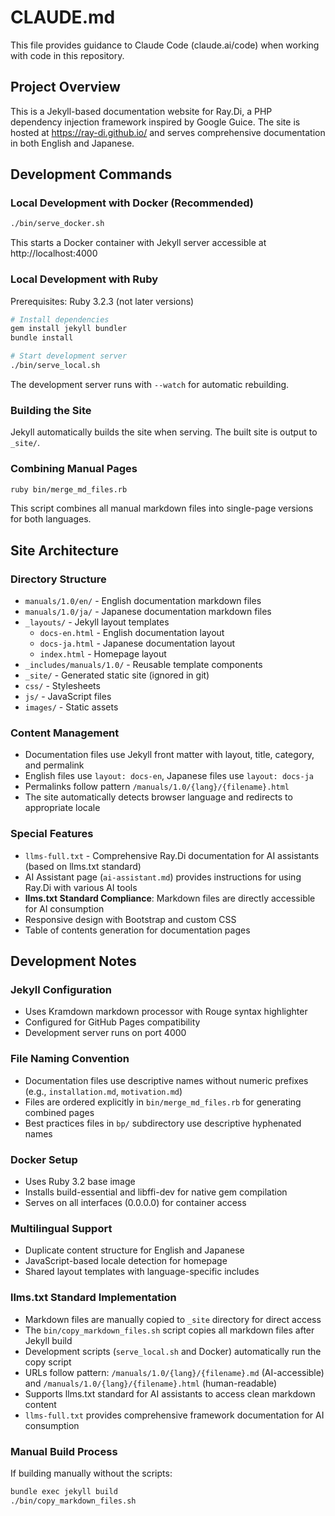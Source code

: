 # CLAUDE.md

This file provides guidance to Claude Code (claude.ai/code) when working with code in this repository.

## Project Overview

This is a Jekyll-based documentation website for Ray.Di, a PHP dependency injection framework inspired by Google Guice. The site is hosted at https://ray-di.github.io/ and serves comprehensive documentation in both English and Japanese.

## Development Commands

### Local Development with Docker (Recommended)
```bash
./bin/serve_docker.sh
```
This starts a Docker container with Jekyll server accessible at http://localhost:4000

### Local Development with Ruby
Prerequisites: Ruby 3.2.3 (not later versions)
```bash
# Install dependencies
gem install jekyll bundler
bundle install

# Start development server
./bin/serve_local.sh
```
The development server runs with `--watch` for automatic rebuilding.

### Building the Site
Jekyll automatically builds the site when serving. The built site is output to `_site/`.

### Combining Manual Pages
```bash
ruby bin/merge_md_files.rb
```
This script combines all manual markdown files into single-page versions for both languages.

## Site Architecture

### Directory Structure
- `manuals/1.0/en/` - English documentation markdown files
- `manuals/1.0/ja/` - Japanese documentation markdown files
- `_layouts/` - Jekyll layout templates
  - `docs-en.html` - English documentation layout
  - `docs-ja.html` - Japanese documentation layout
  - `index.html` - Homepage layout
- `_includes/manuals/1.0/` - Reusable template components
- `_site/` - Generated static site (ignored in git)
- `css/` - Stylesheets
- `js/` - JavaScript files
- `images/` - Static assets

### Content Management
- Documentation files use Jekyll front matter with layout, title, category, and permalink
- English files use `layout: docs-en`, Japanese files use `layout: docs-ja`
- Permalinks follow pattern `/manuals/1.0/{lang}/{filename}.html`
- The site automatically detects browser language and redirects to appropriate locale

### Special Features
- `llms-full.txt` - Comprehensive Ray.Di documentation for AI assistants (based on llms.txt standard)
- AI Assistant page (`ai-assistant.md`) provides instructions for using Ray.Di with various AI tools
- **llms.txt Standard Compliance**: Markdown files are directly accessible for AI consumption
- Responsive design with Bootstrap and custom CSS
- Table of contents generation for documentation pages

## Development Notes

### Jekyll Configuration
- Uses Kramdown markdown processor with Rouge syntax highlighter
- Configured for GitHub Pages compatibility
- Development server runs on port 4000

### File Naming Convention
- Documentation files use descriptive names without numeric prefixes (e.g., `installation.md`, `motivation.md`)
- Files are ordered explicitly in `bin/merge_md_files.rb` for generating combined pages
- Best practices files in `bp/` subdirectory use descriptive hyphenated names

### Docker Setup
- Uses Ruby 3.2 base image
- Installs build-essential and libffi-dev for native gem compilation
- Serves on all interfaces (0.0.0.0) for container access

### Multilingual Support
- Duplicate content structure for English and Japanese
- JavaScript-based locale detection for homepage
- Shared layout templates with language-specific includes

### llms.txt Standard Implementation
- Markdown files are manually copied to `_site` directory for direct access
- The `bin/copy_markdown_files.sh` script copies all markdown files after Jekyll build
- Development scripts (`serve_local.sh` and Docker) automatically run the copy script
- URLs follow pattern: `/manuals/1.0/{lang}/{filename}.md` (AI-accessible) and `/manuals/1.0/{lang}/{filename}.html` (human-readable)
- Supports llms.txt standard for AI assistants to access clean markdown content
- `llms-full.txt` provides comprehensive framework documentation for AI consumption

### Manual Build Process
If building manually without the scripts:
```bash
bundle exec jekyll build
./bin/copy_markdown_files.sh
```